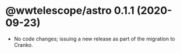 # @wwtelescope/astro 0.1.1 (2020-09-23)

- No code changes; issuing a new release as part of the migration to Cranko.
